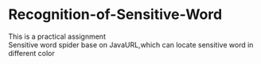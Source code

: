 # Recognition-of-Sensitive-Word
This is a practical assignment</br>
Sensitive word spider base on JavaURL,which can locate sensitive word in different color
